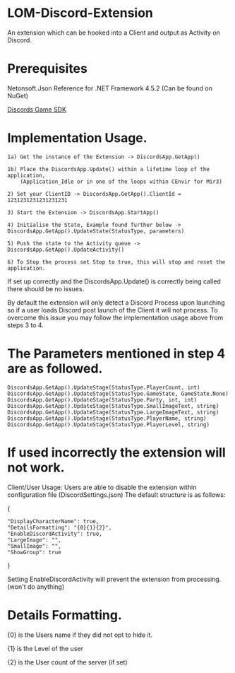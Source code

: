 # LOM-Discord-Extension
An extension which can be hooked into a Client and output as Activity on Discord.

# Prerequisites
Netonsoft.Json Reference for .NET Framework 4.5.2 (Can be found on NuGet)
	
[Discords Game SDK](https://discordapp.com/developers/docs/game-sdk/sdk-starter-guide)


# Implementation Usage.
	1a) Get the instance of the Extension -> DiscordsApp.GetApp()
	
	1b) Place the DiscordsApp.Update() within a lifetime loop of the application, 
		(Application_Idle or in one of the loops within CEnvir for Mir3)
	
	2) Set your ClientID -> DiscordsApp.GetApp().ClientId = 1231231231231231231
  
	3) Start the Extension -> DiscordsApp.StartApp()
  
	4) Initialise the State, Example found further below -> DiscordsApp.GetApp().UpdateState(StatusType, parameters)
  
	5) Push the state to the Activity queue -> DiscordsApp.GetApp().UpdateActivity()
	
	6) To Stop the process set Stop to true, this will stop and reset the application.
  
If set up correctly and the DiscordsApp.Update() is correctly being called there should be no issues.

By default the extension will only detect a Discord Process upon launching 
so if a user loads Discord post launch of the Client it will not process.
To overcome this issue you may follow the implementation usage above from steps 3 to 4.

# The Parameters mentioned in step 4 are as followed.

	DiscordsApp.GetApp().UpdateStage(StatusType.PlayerCount, int)
	DiscordsApp.GetApp().UpdateStage(StatusType.GameState, GameState.None)
	DiscordsApp.GetApp().UpdateStage(StatusType.Party, int, int)
	DiscordsApp.GetApp().UpdateStage(StatusType.SmallImageText, string)
	DiscordsApp.GetApp().UpdateStage(StatusType.LargeImageText, string)
	DiscordsApp.GetApp().UpdateStage(StatusType.PlayerName, string)
	DiscordsApp.GetApp().UpdateStage(StatusType.PlayerLevel, string)

# If used incorrectly the extension will not work.


Client/User Usage:
Users are able to disable the extension within configuration file (DiscordSettings.json)
The default structure is as follows:

{

	"DisplayCharacterName": true,
	"DetailsFormatting": "{0}{1}{2}",
	"EnableDiscordActivity": true,
	"LargeImage": "",
	"SmallImage": "",
	"ShowGroup": true
	
}

Setting EnableDiscordActivity will prevent the extension from processing. (won't do anything)

# Details Formatting.

{0} is the Users name if they did not opt to hide it.

{1} is the Level of the user

{2} is the User count of the server (if set)
